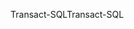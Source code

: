 <span data-ttu-id="ee056-101">Transact-SQL</span><span class="sxs-lookup"><span data-stu-id="ee056-101">Transact-SQL</span></span>